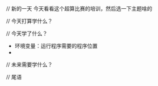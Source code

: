 // 新的一天
今天看看这个超算比赛的培训，然后选一下主题啥的


// 今天打算学什么？



// 今天学了什么？
- 环境变量：运行程序需要的程序位置
- 


// 未来需要学什么？



// 尾语